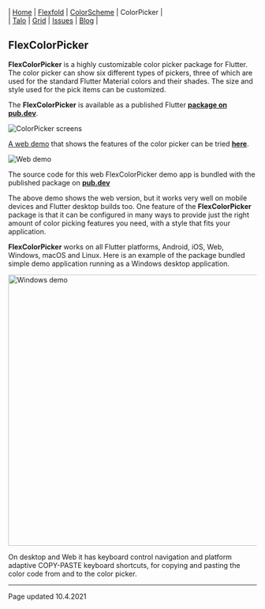 | [Home](https://rydmike.com) | [Flexfold](flexfold) | [ColorScheme](colorscheme) | ColorPicker                |  
| [Talo](talo)                | [Grid](gridview)     | [Issues](issues)           | [Blog](blog)               |

## FlexColorPicker

**FlexColorPicker** is a highly customizable color picker package for Flutter. The color picker can show 
six different types of pickers, three of which are used for the standard Flutter Material colors and their shades. 
The size and style used for the pick items can be customized.

The **FlexColorPicker** is available as a published Flutter 
[**package on pub.dev**](https://pub.dev/packages/flex_color_picker).

<img src="https://rydmike.com/assets/ColorPickerAllSize50-upper.png?raw=true" alt="ColorPicker screens"/>  

[A web demo](http://rydmike.com/flexcolorpicker) that shows the features of the color picker can be tried [**here**](http://rydmike.com/flexcolorpicker).

<img src="https://rydmike.com/assets/web_color_picker_v2-0-1-small.gif?raw=true" alt="Web demo"/>

The source code for this web FlexColorPicker demo app is bundled with the published package on
[**pub.dev**](https://pub.dev/packages/flex_color_picker)


The above demo shows the web version, but it works very well on mobile devices and Flutter desktop builds too.
One feature of the **FlexColorPicker** package is that it can be configured in many ways to provide just 
the right amount of color picking features you need, with a style that fits your application.

**FlexColorPicker** works on all Flutter platforms, Android, iOS, Web, Windows, macOS and Linux. Here is an
example of the package bundled simple demo application running as a Windows desktop application. 

<img src="https://rydmike.com/assets/ColorPickerEnterCode?raw=true" alt="Windows demo" width="550"/>

On desktop and Web it has keyboard control navigation and platform adaptive COPY-PASTE keyboard shortcuts, for copying
and pasting the color code from and to the color picker.

---
Page updated 10.4.2021